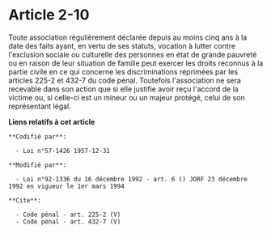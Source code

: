 # Article 2-10

Toute association régulièrement déclarée depuis au moins cinq ans à la date des faits ayant, en vertu de ses statuts,
vocation à lutter contre l'exclusion sociale ou culturelle des personnes en état de grande pauvreté ou en raison de leur
situation de famille peut exercer les droits reconnus à la partie civile en ce qui concerne les discriminations réprimées par
les articles 225-2 et 432-7 du code pénal. Toutefois l'association ne sera recevable dans son action que si elle justifie
avoir reçu l'accord de la victime ou, si celle-ci est un mineur ou un majeur protégé, celui de son représentant légal.

**Liens relatifs à cet article**

	**Codifié par**:

	  - Loi n°57-1426 1957-12-31

	**Modifié par**:

	  - Loi n°92-1336 du 16 décembre 1992 - art. 6 () JORF 23 décembre 1992 en vigueur le 1er mars 1994

	**Cite**:

	  - Code pénal - art. 225-2 (V)
	  - Code pénal - art. 432-7 (V)
